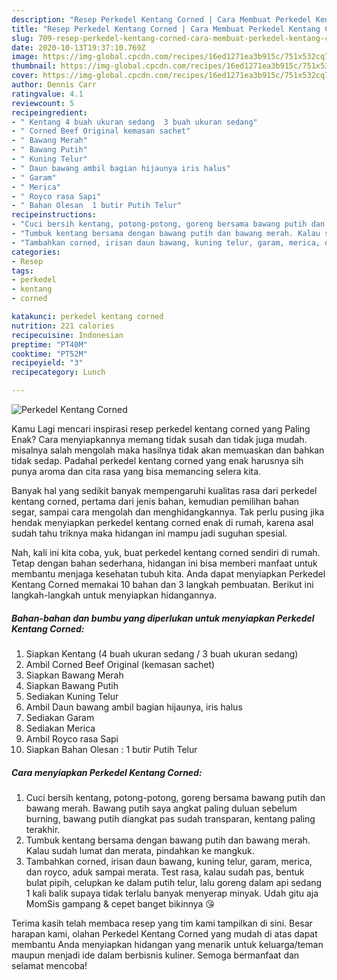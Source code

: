 ```yaml
---
description: "Resep Perkedel Kentang Corned | Cara Membuat Perkedel Kentang Corned Yang Bikin Ngiler"
title: "Resep Perkedel Kentang Corned | Cara Membuat Perkedel Kentang Corned Yang Bikin Ngiler"
slug: 709-resep-perkedel-kentang-corned-cara-membuat-perkedel-kentang-corned-yang-bikin-ngiler
date: 2020-10-13T19:37:10.769Z
image: https://img-global.cpcdn.com/recipes/16ed1271ea3b915c/751x532cq70/perkedel-kentang-corned-foto-resep-utama.jpg
thumbnail: https://img-global.cpcdn.com/recipes/16ed1271ea3b915c/751x532cq70/perkedel-kentang-corned-foto-resep-utama.jpg
cover: https://img-global.cpcdn.com/recipes/16ed1271ea3b915c/751x532cq70/perkedel-kentang-corned-foto-resep-utama.jpg
author: Dennis Carr
ratingvalue: 4.1
reviewcount: 5
recipeingredient:
- " Kentang 4 buah ukuran sedang  3 buah ukuran sedang"
- " Corned Beef Original kemasan sachet"
- " Bawang Merah"
- " Bawang Putih"
- " Kuning Telur"
- " Daun bawang ambil bagian hijaunya iris halus"
- " Garam"
- " Merica"
- " Royco rasa Sapi"
- " Bahan Olesan  1 butir Putih Telur"
recipeinstructions:
- "Cuci bersih kentang, potong-potong, goreng bersama bawang putih dan bawang merah. Bawang putih saya angkat paling duluan sebelum burning, bawang putih diangkat pas sudah transparan, kentang paling terakhir."
- "Tumbuk kentang bersama dengan bawang putih dan bawang merah. Kalau sudah lumat dan merata, pindahkan ke mangkuk."
- "Tambahkan corned, irisan daun bawang, kuning telur, garam, merica, dan royco, aduk sampai merata. Test rasa, kalau sudah pas, bentuk bulat pipih, celupkan ke dalam putih telur, lalu goreng dalam api sedang 1 kali balik supaya tidak terlalu banyak menyerap minyak. Udah gitu aja MomSis gampang &amp; cepet banget bikinnya 😘"
categories:
- Resep
tags:
- perkedel
- kentang
- corned

katakunci: perkedel kentang corned 
nutrition: 221 calories
recipecuisine: Indonesian
preptime: "PT40M"
cooktime: "PT52M"
recipeyield: "3"
recipecategory: Lunch

---
```



![Perkedel Kentang Corned](https://img-global.cpcdn.com/recipes/16ed1271ea3b915c/751x532cq70/perkedel-kentang-corned-foto-resep-utama.jpg)

Kamu Lagi mencari inspirasi resep perkedel kentang corned yang Paling Enak? Cara menyiapkannya memang tidak susah dan tidak juga mudah. misalnya salah mengolah maka hasilnya tidak akan memuaskan dan bahkan tidak sedap. Padahal perkedel kentang corned yang enak harusnya sih punya aroma dan cita rasa yang bisa memancing selera kita.

Banyak hal yang sedikit banyak mempengaruhi kualitas rasa dari perkedel kentang corned, pertama dari jenis bahan, kemudian pemilihan bahan segar, sampai cara mengolah dan menghidangkannya. Tak perlu pusing jika hendak menyiapkan perkedel kentang corned enak di rumah, karena asal sudah tahu triknya maka hidangan ini mampu jadi suguhan spesial.




Nah, kali ini kita coba, yuk, buat perkedel kentang corned sendiri di rumah. Tetap dengan bahan sederhana, hidangan ini bisa memberi manfaat untuk membantu menjaga kesehatan tubuh kita. Anda dapat menyiapkan Perkedel Kentang Corned memakai 10 bahan dan 3 langkah pembuatan. Berikut ini langkah-langkah untuk menyiapkan hidangannya.

<!--inarticleads1-->

##### Bahan-bahan dan bumbu yang diperlukan untuk menyiapkan Perkedel Kentang Corned:

1. Siapkan  Kentang (4 buah ukuran sedang / 3 buah ukuran sedang)
1. Ambil  Corned Beef Original (kemasan sachet)
1. Siapkan  Bawang Merah
1. Siapkan  Bawang Putih
1. Sediakan  Kuning Telur
1. Ambil  Daun bawang ambil bagian hijaunya, iris halus
1. Sediakan  Garam
1. Sediakan  Merica
1. Ambil  Royco rasa Sapi
1. Siapkan  Bahan Olesan : 1 butir Putih Telur




<!--inarticleads2-->

##### Cara menyiapkan Perkedel Kentang Corned:

1. Cuci bersih kentang, potong-potong, goreng bersama bawang putih dan bawang merah. Bawang putih saya angkat paling duluan sebelum burning, bawang putih diangkat pas sudah transparan, kentang paling terakhir.
1. Tumbuk kentang bersama dengan bawang putih dan bawang merah. Kalau sudah lumat dan merata, pindahkan ke mangkuk.
1. Tambahkan corned, irisan daun bawang, kuning telur, garam, merica, dan royco, aduk sampai merata. Test rasa, kalau sudah pas, bentuk bulat pipih, celupkan ke dalam putih telur, lalu goreng dalam api sedang 1 kali balik supaya tidak terlalu banyak menyerap minyak. Udah gitu aja MomSis gampang &amp; cepet banget bikinnya 😘




Terima kasih telah membaca resep yang tim kami tampilkan di sini. Besar harapan kami, olahan Perkedel Kentang Corned yang mudah di atas dapat membantu Anda menyiapkan hidangan yang menarik untuk keluarga/teman maupun menjadi ide dalam berbisnis kuliner. Semoga bermanfaat dan selamat mencoba!
